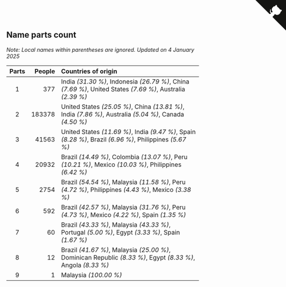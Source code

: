 ## Name parts count

*Note: Local names within parentheses are ignored.*
*Updated on  4 January 2025*

| Parts | People | Countries of origin |
| :--: | ---: | :--- |
| 1 | 377 | India *(31.30 %)*, Indonesia *(26.79 %)*, China *(7.69 %)*, United States *(7.69 %)*, Australia *(2.39 %)* |
| 2 | 183378 | United States *(25.05 %)*, China *(13.81 %)*, India *(7.86 %)*, Australia *(5.04 %)*, Canada *(4.50 %)* |
| 3 | 41563 | United States *(11.69 %)*, India *(9.47 %)*, Spain *(8.28 %)*, Brazil *(6.96 %)*, Philippines *(5.67 %)* |
| 4 | 20932 | Brazil *(14.49 %)*, Colombia *(13.07 %)*, Peru *(10.21 %)*, Mexico *(10.03 %)*, Philippines *(6.42 %)* |
| 5 | 2754 | Brazil *(54.54 %)*, Malaysia *(11.58 %)*, Peru *(4.72 %)*, Philippines *(4.43 %)*, Mexico *(3.38 %)* |
| 6 | 592 | Brazil *(42.57 %)*, Malaysia *(31.76 %)*, Peru *(4.73 %)*, Mexico *(4.22 %)*, Spain *(1.35 %)* |
| 7 | 60 | Brazil *(43.33 %)*, Malaysia *(43.33 %)*, Portugal *(5.00 %)*, Egypt *(3.33 %)*, Spain *(1.67 %)* |
| 8 | 12 | Brazil *(41.67 %)*, Malaysia *(25.00 %)*, Dominican Republic *(8.33 %)*, Egypt *(8.33 %)*, Angola *(8.33 %)* |
| 9 | 1 | Malaysia *(100.00 %)* |


<a href="https://github.com/simonkellly/wca_statistics_uk" class="github-corner" aria-label="View source on Github"><svg width="80" height="80" viewBox="0 0 250 250" style="fill:#151513; color:#fff; position: absolute; top: 0; border: 0; right: 0;" aria-hidden="true"><path d="M0,0 L115,115 L130,115 L142,142 L250,250 L250,0 Z"></path><path d="M128.3,109.0 C113.8,99.7 119.0,89.6 119.0,89.6 C122.0,82.7 120.5,78.6 120.5,78.6 C119.2,72.0 123.4,76.3 123.4,76.3 C127.3,80.9 125.5,87.3 125.5,87.3 C122.9,97.6 130.6,101.9 134.4,103.2" fill="currentColor" style="transform-origin: 130px 106px;" class="octo-arm"></path><path d="M115.0,115.0 C114.9,115.1 118.7,116.5 119.8,115.4 L133.7,101.6 C136.9,99.2 139.9,98.4 142.2,98.6 C133.8,88.0 127.5,74.4 143.8,58.0 C148.5,53.4 154.0,51.2 159.7,51.0 C160.3,49.4 163.2,43.6 171.4,40.1 C171.4,40.1 176.1,42.5 178.8,56.2 C183.1,58.6 187.2,61.8 190.9,65.4 C194.5,69.0 197.7,73.2 200.1,77.6 C213.8,80.2 216.3,84.9 216.3,84.9 C212.7,93.1 206.9,96.0 205.4,96.6 C205.1,102.4 203.0,107.8 198.3,112.5 C181.9,128.9 168.3,122.5 157.7,114.1 C157.9,116.9 156.7,120.9 152.7,124.9 L141.0,136.5 C139.8,137.7 141.6,141.9 141.8,141.8 Z" fill="currentColor" class="octo-body"></path></svg></a><style>.github-corner:hover .octo-arm{animation:octocat-wave 560ms ease-in-out}@keyframes octocat-wave{0%,100%{transform:rotate(0)}20%,60%{transform:rotate(-25deg)}40%,80%{transform:rotate(10deg)}}@media (max-width:500px){.github-corner:hover .octo-arm{animation:none}.github-corner .octo-arm{animation:octocat-wave 560ms ease-in-out}}</style>
